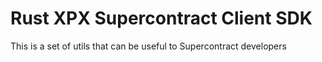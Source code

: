 # Rust XPX Supercontract Client SDK

This is a set of utils that can be useful to Supercontract developers